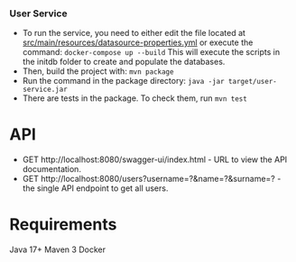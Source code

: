 ### User Service

- To run the service, you need to either edit the file located at [src/main/resources/datasource-properties.yml](https://github.com/justitman123/user-service/blob/master/src/main/resources/datasource-properties.yml "dsadsadsadsa") or execute the command:
  `docker-compose up --build`
  This will execute the scripts in the initdb folder to create and populate the databases.
- Then, build the project with: `mvn package`
- Run the command in the package directory:
  `java -jar target/user-service.jar`
- There are tests in the package. To check them, run `mvn test`


# API
- GET http://localhost:8080/swagger-ui/index.html - URL to view the API documentation.
- GET  http://localhost:8080/users?username=?&name=?&surname=? - the single API endpoint to get all users.

# Requirements
Java 17+
Maven 3
Docker